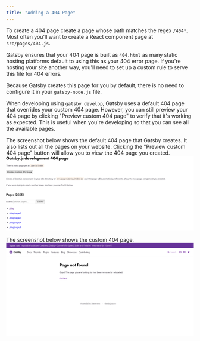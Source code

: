 ```yaml
---
title: "Adding a 404 Page"
---
```


To create a 404 page create a page whose path matches the regex
`/404*`. Most often you'll want to create a React component page at
`src/pages/404.js`.

Gatsby ensures that your 404 page is built as `404.html` as many static hosting
platforms default to using this as your 404 error page. If you're hosting your
site another way, you'll need to set up a custom rule to serve this file for 404
errors.

Because Gatsby creates this page for you by default, there is no need to configure
 it in your `gatsby-node.js` file. 

When developing using `gatsby develop`, Gatsby uses a default 404 page that 
overrides your custom 404 page. However, you can still preview your 404 page by 
clicking "Preview custom 404 page" to verify that it's working as expected. This is
useful when you're developing so that you can see all the available pages. 

The screenshot below shows the default 404 page that Gatsby creates. 
It also lists out all the pages on your website. Clicking the "Preview custom 404
page" button will allow you to view the 404 page you created.
![Gatsby Default 404 Page](images/gatsby-default-404.png)

The screenshot below shows the custom 404 page.
![Gatsby Custom 404 Page](images/gatsby-custom-404.png)
